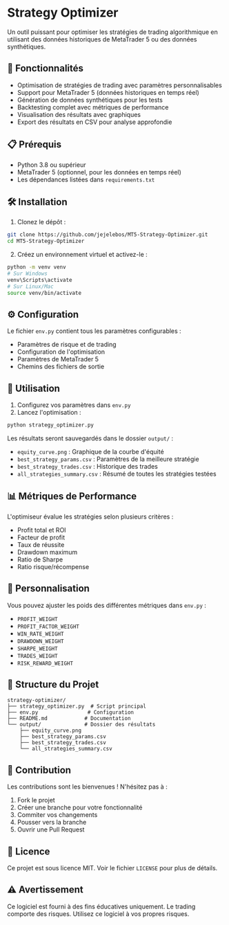 # Strategy Optimizer

Un outil puissant pour optimiser les stratégies de trading algorithmique en utilisant des données historiques de MetaTrader 5 ou des données synthétiques.

## 🚀 Fonctionnalités

- Optimisation de stratégies de trading avec paramètres personnalisables
- Support pour MetaTrader 5 (données historiques en temps réel)
- Génération de données synthétiques pour les tests
- Backtesting complet avec métriques de performance
- Visualisation des résultats avec graphiques
- Export des résultats en CSV pour analyse approfondie

## 📋 Prérequis

- Python 3.8 ou supérieur
- MetaTrader 5 (optionnel, pour les données en temps réel)
- Les dépendances listées dans `requirements.txt`

## 🛠️ Installation

1. Clonez le dépôt :
```bash
git clone https://github.com/jejelebos/MT5-Strategy-Optimizer.git
cd MT5-Strategy-Optimizer
```

2. Créez un environnement virtuel et activez-le :
```bash
python -m venv venv
# Sur Windows
venv\Scripts\activate
# Sur Linux/Mac
source venv/bin/activate
```

## ⚙️ Configuration

Le fichier `env.py` contient tous les paramètres configurables :

- Paramètres de risque et de trading
- Configuration de l'optimisation
- Paramètres de MetaTrader 5
- Chemins des fichiers de sortie

## 🎯 Utilisation

1. Configurez vos paramètres dans `env.py`
2. Lancez l'optimisation :
```bash
python strategy_optimizer.py
```

Les résultats seront sauvegardés dans le dossier `output/` :
- `equity_curve.png` : Graphique de la courbe d'équité
- `best_strategy_params.csv` : Paramètres de la meilleure stratégie
- `best_strategy_trades.csv` : Historique des trades
- `all_strategies_summary.csv` : Résumé de toutes les stratégies testées

## 📊 Métriques de Performance

L'optimiseur évalue les stratégies selon plusieurs critères :
- Profit total et ROI
- Facteur de profit
- Taux de réussite
- Drawdown maximum
- Ratio de Sharpe
- Ratio risque/récompense

## 🔧 Personnalisation

Vous pouvez ajuster les poids des différentes métriques dans `env.py` :
- `PROFIT_WEIGHT`
- `PROFIT_FACTOR_WEIGHT`
- `WIN_RATE_WEIGHT`
- `DRAWDOWN_WEIGHT`
- `SHARPE_WEIGHT`
- `TRADES_WEIGHT`
- `RISK_REWARD_WEIGHT`

## 📝 Structure du Projet

```
strategy-optimizer/
├── strategy_optimizer.py  # Script principal
├── env.py                # Configuration
├── README.md            # Documentation
└── output/              # Dossier des résultats
    ├── equity_curve.png
    ├── best_strategy_params.csv
    ├── best_strategy_trades.csv
    └── all_strategies_summary.csv
```

## 🤝 Contribution

Les contributions sont les bienvenues ! N'hésitez pas à :
1. Fork le projet
2. Créer une branche pour votre fonctionnalité
3. Commiter vos changements
4. Pousser vers la branche
5. Ouvrir une Pull Request

## 📄 Licence

Ce projet est sous licence MIT. Voir le fichier `LICENSE` pour plus de détails.

## ⚠️ Avertissement

Ce logiciel est fourni à des fins éducatives uniquement. Le trading comporte des risques. Utilisez ce logiciel à vos propres risques. 
